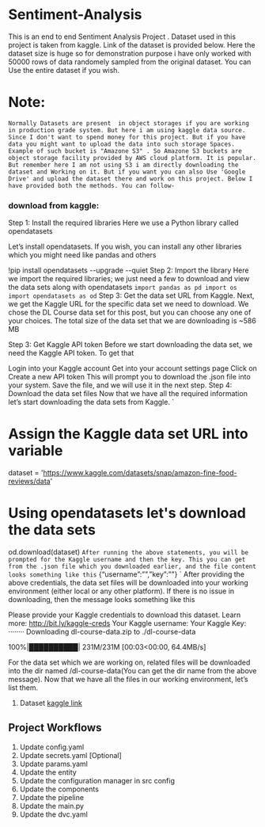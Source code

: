 # Sentiment-Analysis 
This is an end to end Sentiment Analysis Project . Dataset used in this project is taken from kaggle. Link of the dataset is provided below. Here the dataset size is huge so for demonstration purpose i have only worked with 50000 rows of data randomely sampled from the original dataset. You can Use the entire dataset if you wish. 

# Note:
    Normally Datasets are present  in object storages if you are working in production grade system. But here i am using kaggle data source. Since I don't want to spend money for this project. But if you have data you might want to upload the data into such storage Spaces. Example of such bucket is "Amazone S3" . So Amazone S3 buckets are object storage facility provided by AWS cloud platform. It is popular. But remember here I am not using S3 i am directly downloading the dataset and Working on it. But if you want you can also Use 'Google Drive' and upload the dataset there and work on this project. Below I have provided both the methods. You can follow-

### download from kaggle:
Step 1: Install the required libraries
Here we use a Python library called opendatasets

Let’s install opendatasets. If you wish, you can install any other libraries which you might need like pandas and others

!pip install opendatasets --upgrade --quiet
Step 2: Import the library
Here we import the required libraries; we just need a few to download and view the data sets along with opendatasets
`
import pandas as pd
import os
import opendatasets as od
`
Step 3: Get the data set URL from Kaggle.
Next, we get the Kaggle URL for the specific data set we need to download. We chose the DL Course data set for this post, but you can choose any one of your choices. The total size of the data set that we are downloading is ~586 MB

Step 3: Get Kaggle API token
Before we start downloading the data set, we need the Kaggle API token. To get that

Login into your Kaggle account
Get into your account settings page
Click on Create a new API token
This will prompt you to download the .json file into your system. Save the file, and we will use it in the next step.
Step 4: Download the data set files
Now that we have all the required information let’s start downloading the data sets from Kaggle.
`
# Assign the Kaggle data set URL into variable
dataset = 'https://www.kaggle.com/datasets/snap/amazon-fine-food-reviews/data'
# Using opendatasets let's download the data sets
od.download(dataset)
`
After running the above statements, you will be prompted for the Kaggle username and then the key. This you can get from the .json file which you downloaded earlier, and the file content looks something like this
`
{“username”:”<userID>",”key”:”<userKey>"}
`
After providing the above credentials, the data set files will be downloaded into your working environment (either local or any other platform). If there is no issue in downloading, then the message looks something like this

Please provide your Kaggle credentials to download this dataset. Learn more: http://bit.ly/kaggle-creds Your Kaggle username: <userID> Your Kaggle Key: ········ Downloading dl-course-data.zip to ./dl-course-data

100%|██████████| 231M/231M [00:03<00:00, 64.4MB/s]

For the data set which we are working on, related files will be downloaded into the dir named /dl-course-data(You can get the dir name from the above message). Now that we have all the files in our working environment, let’s list them.

1. Dataset [kaggle link](https://www.kaggle.com/datasets/snap/amazon-fine-food-reviews/data)

## Project Workflows

1. Update config.yaml
2. Update secrets.yaml [Optional]
3. Update params.yaml
4. Update the entity
5. Update the configuration manager in src config
6. Update the components
7. Update the pipeline 
8. Update the main.py
9. Update the dvc.yaml




